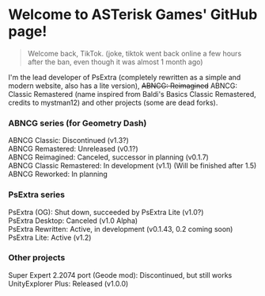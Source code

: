 # Welcome to ASTerisk Games' GitHub page!
> Welcome back, TikTok. (joke, tiktok went back online a few hours after the ban, even though it was almost 1 month ago)

I'm the lead developer of PsExtra (completely rewritten as a simple and modern website, also has a lite version), ~~ABNCG: Reimagined~~ ABNCG: Classic Remastered (name inspired from Baldi's Basics Classic Remastered, credits to mystman12) and other projects (some are dead forks).

### ABNCG series (for Geometry Dash) <br/>
ABNCG Classic: Discontinued (v1.3?) <br/>
ABNCG Remastered: Unreleased (v0.1?) <br/>
ABNCG Reimagined: Canceled, successor in planning (v0.1.7) <br/>
ABNCG Classic Remastered: In development (v1.1) (Will be finished after 1.5) <br/>
ABNCG Reworked: In planning

### PsExtra series <br/>
PsExtra (OG): Shut down, succeeded by PsExtra Lite (v1.0?) <br/>
PsExtra Desktop: Canceled (v1.0 Alpha) <br/>
PsExtra Rewritten: Active, in development (v0.1.43, 0.2 coming soon) <br/>
PsExtra Lite: Active (v1.2)

### Other projects <br/>
Super Expert 2.2074 port (Geode mod): Discontinued, but still works <br/>
UnityExplorer Plus: Released (v1.0.0)

<!-- IF THERE ARE TYPOS, I'LL TRY TO FIX IT ASAP! -->
